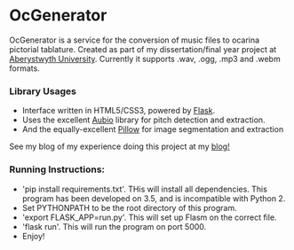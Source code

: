 # OcGenerator

OcGenerator is a service for the conversion of music files to ocarina pictorial tablature. Created as part of my dissertation/final year project at [Aberystwyth University](https://www.aber.ac.uk/en/|). Currently
it supports .wav, .ogg, .mp3 and .webm formats.

### Library Usages
* Interface written in HTML5/CSS3, powered by [Flask](https://github.com/pallets/flask).
* Uses the excellent [Aubio](https://github.com/aubio/aubio) library for pitch detection and extraction.
* And the equally-excellent [Pillow](https://python-pillow.org/) for image segmentation and extraction

See my blog of my experience doing this project at my [blog!](http://rowansdissertation.blogspot.co.uk/|)

### Running Instructions:
* 'pip install requirements.txt'. THis will install all dependencies. This program has been developed on 3.5, and is incompatible with Python 2.
* Set PYTHONPATH to be the root directory of this program.
* 'export FLASK_APP=run.py'. This will set up Flasm on the correct file.
* 'flask run'. This will run the program on port 5000.
* Enjoy!

